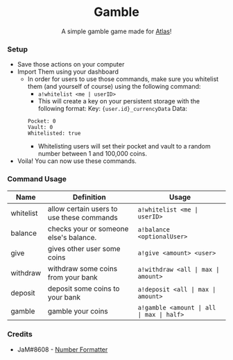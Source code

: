 <div align=center>

# Gamble
A simple gamble game made for [Atlas](https://atlas.bot)!

</div>

### Setup

* Save those actions on your computer
* Import Them using your dashboard
	* In order for users to use those commands, make sure you whitelist them (and yourself of course) using the following command:
		* `a!whitelist <me | userID>`
		* This will create a key on your persistent storage with the following format: 
		Key: `{user.id}_currencyData`
		Data: 
		```
		Pocket: 0
		Vault: 0
		Whitelisted: true
		```
		* Whitelisting users will set their pocket and vault to a random number between 1 and 100,000 coins.
* Voila! You can now use these commands.


### Command Usage
Name | Definition | Usage
--- | --- | ---
whitelist | allow certain users to use these commands | `a!whitelist <me \| userID>`
balance | checks your or someone else's balance. | `a!balance <optionalUser>`
give | gives other user some coins | `a!give <amount> <user>`
withdraw | withdraw some coins from your bank | `a!withdraw <all \| max \| amount>`
deposit | deposit some coins to your bank | `a!deposit <all \| max \| amount>`
gamble | gamble your coins | `a!gamble <amount \| all \| max \| half>`


### Credits
* JaM#8608 - [Number Formatter](https://github.com/sylo-digital/community-actions/tree/master/Snippets/JaM3141-NumberFormatter)
